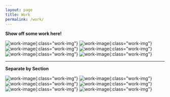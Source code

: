 ```yaml
---
layout: page
title: Work
permalink: /work/
---
```


**Show off some work here!**

![work-image](../img/work.jpg){:class="work-img"}
![work-image](../img/work.jpg){:class="work-img"}
![work-image](../img/work.jpg){:class="work-img"}
![work-image](../img/work.jpg){:class="work-img"}
![work-image](../img/work.jpg){:class="work-img"}
![work-image](../img/work.jpg){:class="work-img"}

__________

**Separate by Section**

![work-image](../img/work.jpg){:class="work-img"}
![work-image](../img/work.jpg){:class="work-img"}
![work-image](../img/work.jpg){:class="work-img"}
![work-image](../img/work.jpg){:class="work-img"}
![work-image](../img/work.jpg){:class="work-img"}
![work-image](../img/work.jpg){:class="work-img"}
